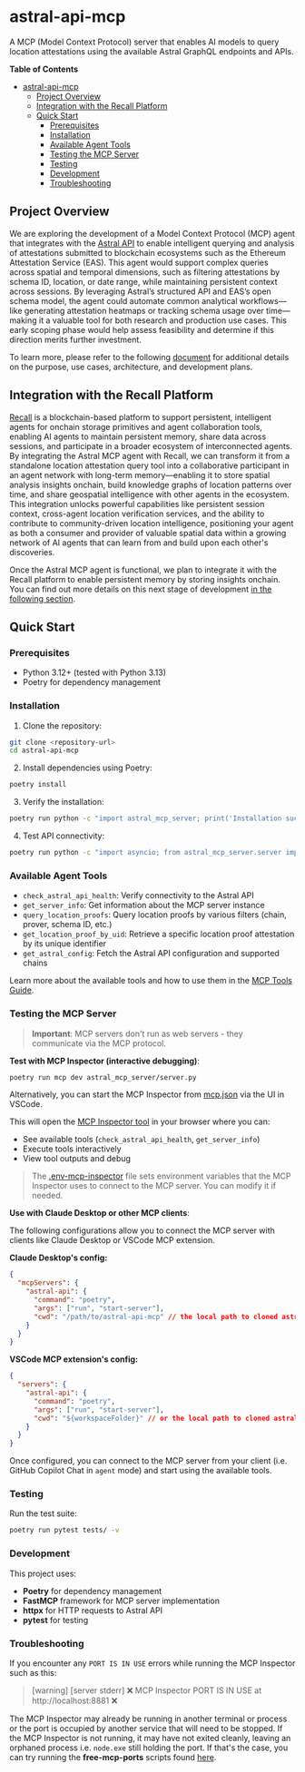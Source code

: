 # astral-api-mcp

A MCP (Model Context Protocol) server that enables AI models to query location attestations using the available Astral GraphQL endpoints and APIs.

**Table of Contents**
- [astral-api-mcp](#astral-api-mcp)
  - [Project Overview](#project-overview)
  - [Integration with the Recall Platform](#integration-with-the-recall-platform)
  - [Quick Start](#quick-start)
    - [Prerequisites](#prerequisites)
    - [Installation](#installation)
    - [Available Agent Tools](#available-agent-tools)
    - [Testing the MCP Server](#testing-the-mcp-server)
    - [Testing](#testing)
    - [Development](#development)
    - [Troubleshooting](#troubleshooting)

## Project Overview

We are exploring the development of a Model Context Protocol (MCP) agent that integrates with the [Astral API](https://docs.astral.global/getting-started) to enable intelligent querying and analysis of attestations submitted to blockchain ecosystems such as the Ethereum Attestation Service (EAS). This agent would support complex queries across spatial and temporal dimensions, such as filtering attestations by schema ID, location, or date range, while maintaining persistent context across sessions. By leveraging Astral’s structured API and EAS’s open schema model, the agent could automate common analytical workflows—like generating attestation heatmaps or tracking schema usage over time—making it a valuable tool for both research and production use cases. This early scoping phase would help assess feasibility and determine if this direction merits further investment.

To learn more, please refer to the following [document](docs/ai/README.md) for additional details on the purpose, use cases, architecture, and development plans.

## Integration with the Recall Platform

[Recall](https://docs.recall.network/advanced/overview) is a blockchain-based platform to support persistent, intelligent agents for onchain storage primitives and agent collaboration tools, enabling AI agents to maintain persistent memory, share data across sessions, and participate in a broader ecosystem of interconnected agents. By integrating the Astral MCP agent with Recall, we can transform it from a standalone location attestation query tool into a collaborative participant in an agent network with long-term memory—enabling it to store spatial analysis insights onchain, build knowledge graphs of location patterns over time, and share geospatial intelligence with other agents in the ecosystem. This integration unlocks powerful capabilities like persistent session context, cross-agent location verification services, and the ability to contribute to community-driven location intelligence, positioning your agent as both a consumer and provider of valuable spatial data within a growing network of AI agents that can learn from and build upon each other's discoveries.

Once the Astral MCP agent is functional, we plan to integrate it with the Recall platform to enable persistent memory by storing insights onchain. You can find out more details on this next stage of development [in the following section](./docs/integration-with-recall.md).

## Quick Start

### Prerequisites

- Python 3.12+ (tested with Python 3.13)
- Poetry for dependency management

### Installation

1. Clone the repository:

```bash
git clone <repository-url>
cd astral-api-mcp
```

2. Install dependencies using Poetry:

```bash
poetry install
```

3. Verify the installation:

```bash
poetry run python -c "import astral_mcp_server; print('Installation successful!')"
```

4. Test API connectivity:

```bash
poetry run python -c "import asyncio; from astral_mcp_server.server import check_astral_api_health; print('Health check:', asyncio.run(check_astral_api_health())['status'])"
```

### Available Agent Tools

- `check_astral_api_health`: Verify connectivity to the Astral API
- `get_server_info`: Get information about the MCP server instance
- `query_location_proofs`: Query location proofs by various filters (chain, prover, schema ID, etc.)
- `get_location_proof_by_uid`: Retrieve a specific location proof attestation by its unique identifier
- `get_astral_config`: Fetch the Astral API configuration and supported chains

Learn more about the available tools and how to use them in the [MCP Tools Guide](docs/mcp-tools-guide.md).

### Testing the MCP Server

> **Important**: MCP servers don't run as web servers - they communicate via the MCP protocol.

**Test with MCP Inspector (interactive debugging)**:

```bash
poetry run mcp dev astral_mcp_server/server.py
```

Alternatively, you can start the MCP Inspector from [mcp.json](.vscode/mcp.json) via the UI in VSCode.

This will open the [MCP Inspector tool](https://github.com/modelcontextprotocol/inspector) in your browser where you can:

- See available tools (`check_astral_api_health`, `get_server_info`)
- Execute tools interactively
- View tool outputs and debug

> The [.env-mcp-inspector](.env-mcp-inspector) file sets environment variables that the MCP Inspector uses to connect to the MCP server. You can modify it if needed.

**Use with Claude Desktop or other MCP clients**:

The following configurations allow you to connect the MCP server with clients like Claude Desktop or VSCode MCP extension.

**Claude Desktop's config:**

```json
{
  "mcpServers": {
    "astral-api": {
      "command": "poetry",
      "args": ["run", "start-server"],
      "cwd": "/path/to/astral-api-mcp" // the local path to cloned astral-api-mcp repo
    }
  }
}
```

**VSCode MCP extension's config:**

```json
{
  "servers": {
    "astral-api": {
      "command": "poetry",
      "args": ["run", "start-server"],
      "cwd": "${workspaceFolder}" // or the local path to cloned astral-api-mcp repo
    }
  }
}
```

Once configured, you can connect to the MCP server from your client (i.e. GitHub Copilot Chat in `agent` mode) and start using the available tools.

### Testing

Run the test suite:

```bash
poetry run pytest tests/ -v
```

### Development

This project uses:

- **Poetry** for dependency management
- **FastMCP** framework for MCP server implementation
- **httpx** for HTTP requests to Astral API
- **pytest** for testing


### Troubleshooting

If you encounter any `PORT IS IN USE` errors while running the MCP Inspector such as this:

> [warning] [server stderr] ❌  MCP Inspector PORT IS IN USE at http://localhost:8881 ❌

The MCP Inspector may already be running in another terminal or process or the port is occupied by another service that will need to be stopped. If the MCP Inspector is not running, it may have not exited cleanly, leaving an orphaned process i.e. `node.exe` still holding the port.  If that's the case, you can try running the **free-mcp-ports** scripts found [here](/scripts/).
